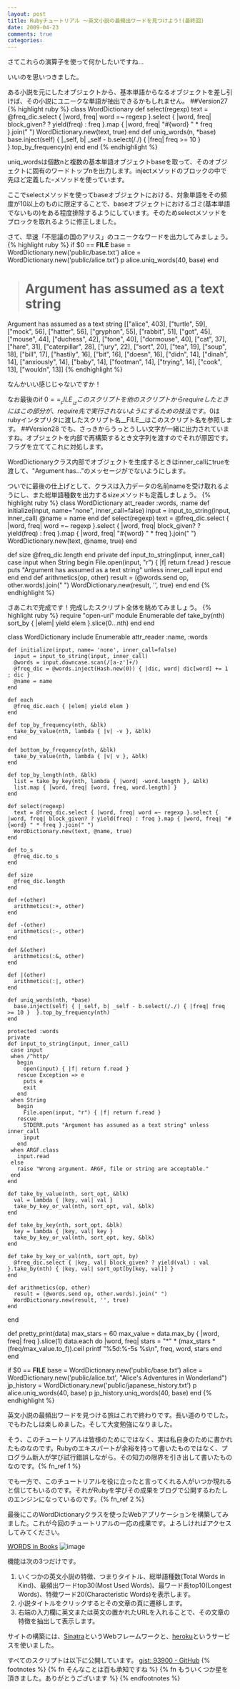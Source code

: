 ```yaml
---
layout: post
title: Rubyチュートリアル ～英文小説の最頻出ワードを見つけよう!(最終回)
date: 2009-04-23
comments: true
categories:
---
```


さてこれらの演算子を使って何かしたいですね...

いいのを思いつきました。

ある小説を元にしたオブジェクトから、基本単語からなるオブジェクトを差し引けば、その小説にユニークな単語が抽出できるかもしれません。
##Version27
{% highlight ruby %}
 class WordDictionary
   def select(regexp)
     text = @freq_dic.select { |word, freq| word =~ regexp }.select { |word, freq| block_given? ? yield(freq) : freq }.map { |word, freq| "#{word} " * freq }.join(" ")
     WordDictionary.new(text, true)
   end
   def uniq_words(n, *base)
     base.inject(self) { |_self, b| _self - b.select(/./) { |freq| freq >= 10 }  }.top_by_frequency(n)
   end
 end
{% endhighlight %}

uniq_wordsは個数nと複数の基本単語オブジェクトbaseを取って、そのオブジェクトに固有のワードトップnを出力します。injectメソッドのブロックの中で先ほど定義した-メソッドを使っています。

ここでselectメソッドを使ってbaseオブジェクトにおける、対象単語をその頻度が10以上のものに限定することで、baseオブジェクトにおけるゴミ(基本単語でないもの)をある程度排除するようにしています。そのためselectメソッドをブロックを取れるように修正しました。

さて、早速「不思議の国のアリス」のユニークなワードを出力してみましょう。
{% highlight ruby %}
 if $0 == __FILE__
  base = WordDictionary.new('public/base.txt')
  alice = WordDictionary.new('public/alice.txt')
  p alice.uniq_words(40, base)
 end 
 ># Argument has assumed as a text string
 Argument has assumed as a text string
 [["alice", 403], ["turtle", 59], ["mock", 56], ["hatter", 56], ["gryphon", 55], ["rabbit", 51], ["got", 45], ["mouse", 44], ["duchess", 42], ["tone", 40], ["dormouse", 40], ["cat", 37], ["hare", 31], ["caterpillar", 28], ["jury", 22], ["sort", 20], ["tea", 19], ["soup", 18], ["bill", 17], ["hastily", 16], ["bit", 16], ["doesn", 16], ["didn", 14], ["dinah", 14], ["anxiously", 14], ["baby", 14], ["footman", 14], ["trying", 14], ["cook", 13], ["wouldn", 13]]
{% endhighlight %}

なんかいい感じじゃないですか！

なお最後のif $0 == __FILE__ はこのスクリプトを他のスクリプトからrequireしたときにはこの部分が、require先で実行されないようにするための技法です。$0はrubyインタプリタに渡したスクリプト名__FILE__はこのスクリプト名を参照します。
##Version28
でも、さっきからうっとうしい文字が一緒に出力されていますね。オブジェクトを内部で再構築するとき文字列を渡すのでそれが原因です。フラグを立ててこれに対処します。

WordDictionaryクラス内部でオブジェクトを生成するときはinner_callにtrueを渡して、"Argument has..."のメッセージがでないようにします。

ついでに最後の仕上げとして、クラスは入力データの名前nameを受け取れるようにし、また総単語種数を出力するsizeメソッドも定義しましょう。
{% highlight ruby %}
 class WordDictionary
   att_reader :words, :name
   def initialize(input, name="none", inner_call=false)
     input = input_to_string(input, inner_call)
     @name = name
   end
   def select(regexp)
     text = @freq_dic.select { |word, freq| word =~ regexp }.select { |word, freq| block_given? ? yield(freq) : freq }.map { |word, freq| "#{word} " * freq }.join(" ")
     WordDictionary.new(text, @name, true)
   end
   
   def size
     @freq_dic.length
   end
   private
   def input_to_string(input, inner_call)
    case input
    when String
      begin
        File.open(input, "r") { |f| return f.read }
      rescue
        puts "Argument has assumed as a text string" unless inner_call
        input
      end
    end
   end
   def arithmetics(op, other)
     result = (@words.send op, other.words).join(" ")
     WordDictionary.new(result, '', true)
   end
 end
{% endhighlight %}

さあこれで完成です！完成したスクリプト全体を眺めてみましょう。
{% highlight ruby %}
 require "open-uri"
  module Enumerable
    def take_by(nth)
      sort_by { |elem| yield elem }.slice(0...nth)
    end
  end
  
  class WordDictionary
    include Enumerable
    attr_reader :name, :words
 
    def initialize(input, name= 'none', inner_call=false)
      input = input_to_string(input, inner_call)
      @words = input.downcase.scan(/[a-z']+/)
      @freq_dic = @words.inject(Hash.new(0)) { |dic, word| dic[word] += 1 ; dic }
      @name = name
    end
  
    def each
      @freq_dic.each { |elem| yield elem }
    end
  
    def top_by_frequency(nth, &blk)
      take_by_value(nth, lambda { |v| -v }, &blk)
    end
  
    def bottom_by_frequency(nth, &blk)
      take_by_value(nth, lambda { |v| v }, &blk)
    end
  
    def top_by_length(nth, &blk)
      list = take_by_key(nth, lambda { |word| -word.length }, &blk)
      list.map { |word, freq| [word, freq, word.length] }
    end
  
    def select(regexp)
      text = @freq_dic.select { |word, freq| word =~ regexp }.select { |word, freq| block_given? ? yield(freq) : freq }.map { |word, freq| "#{word} " * freq }.join(" ")
      WordDictionary.new(text, @name, true)
    end
 
    def to_s
      @freq_dic.to_s
    end
    
    def size
      @freq_dic.length
    end
    
    def +(other)
      arithmetics(:+, other)
    end
    
    def -(other)
      arithmetics(:-, other)
    end
    
    def &(other)
      arithmetics(:&, other)
    end
    
    def |(other)
      arithmetics(:|, other)
    end
    
    def uniq_words(nth, *base)
      base.inject(self) { |_self, b| _self - b.select(/./) { |freq| freq >= 10 }  }.top_by_frequency(nth)
    end
	
    protected :words 
    private
    def input_to_string(input, inner_call)
     case input
     when /^http/
       begin
         open(input) { |f| return f.read }
       rescue Exception => e
         puts e
         exit
       end
     when String
       begin
         File.open(input, "r") { |f| return f.read }
       rescue
         STDERR.puts "Argument has assumed as a text string" unless inner_call
         input
       end
     when ARGF.class
       input.read
     else
       raise "Wrong argument. ARGF, file or string are acceptable."
     end
    end
   
    def take_by_value(nth, sort_opt, &blk)
      val = lambda { |key, val| val }
      take_by_key_or_val(nth, sort_opt, val, &blk)
    end
  
    def take_by_key(nth, sort_opt, &blk)
      key = lambda { |key, val| key }
      take_by_key_or_val(nth, sort_opt, key, &blk)
    end
  
    def take_by_key_or_val(nth, sort_opt, by)
      @freq_dic.select { |key, val| block_given? ? yield(val) : val }.take_by(nth) { |key, val| sort_opt[by[key, val]] }
    end
    
    def arithmetics(op, other)
      result = (@words.send op, other.words).join(" ")
      WordDictionary.new(result, '', true)
    end
  end
  
  def pretty_print(data)
    max_stars = 60
    max_value = data.max_by { |word, freq| freq }.slice(1)
    data.each do |word, freq|
      stars = "*" * (max_stars * (freq/max_value.to_f)).ceil
      printf "%5d:%-5s %s\n", freq, word, stars
    end
  end
 
 if $0 == __FILE__
  base = WordDictionary.new('public/base.txt')
  alice = WordDictionary.new('public/alice.txt', "Alice's Adventures in Wonderland")
  jp_history = WordDictionary.new('public/japanese_history.txt')
  p alice.uniq_words(40, base)
  p jp_history.uniq_words(40, base)
 end
{% endhighlight %}

英文小説の最頻出ワードを見つける旅はこれで終わりです。長い道のりでした。でもわたしは楽しめました。そして大変勉強になりました。

そう、このチュートリアルは皆様のためにではなく、実は私自身のために書かれたものなのです。Rubyのエキスパートが余裕を持って書いたものではなく、プログラム新人が学び試行錯誤しながら。その知力の限界を引き出して書いたものなのです。{% fn_ref 1 %}

でも一方で、このチュートリアルを役に立ったと言ってくれる人がいつか現れると信じてもいるのです。それがRubyを学びその成果をブログで公開するわたしのエンジンになっているのです。{% fn_ref 2 %}

最後にこのWordDictionaryクラスを使ったWebアプリケーションを構築してみました。これが今回のチュートリアルの一応の成果です。よろしければアクセスしてみてください。

[WORDS in Books](http://words-in-books.heroku.com/)
![image](http://img.f.hatena.ne.jp/images/fotolife/k/keyesberry/20090423/20090423065907.png)


機能は次の3つだけです。

1. いくつかの英文小説の特徴、つまりタイトル、総単語種数(Total Words in Kind)、最頻出ワードtop30(Most Used Words)、最ワード長top10(Longest Words)、特徴ワード20(Characteristic Words)を表示します。
1. 小説タイトルをクリックするとその文章の頁に遷移します。
1. 右端の入力欄に英文または英文の置かれたURLを入れることで、その文章の特徴を抽出して表示します。

サイトの構築には、[Sinatra](http://www.sinatrarb.com/)というWebフレームワークと、[heroku](http://heroku.com/)というサービスを使いました。

すべてのスクリプトは以下に公開しています。
[gist: 93900 - GitHub](http://gist.github.com/93900)
{% footnotes %}
   {% fn そんなことは百も承知ですね %}
   {% fn もういくつか星を頂きました。ありがとうございます %}
{% endfootnotes %}

